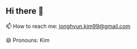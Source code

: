 ## Hi there 👋

📫 How to reach me: jonghyun.kim99@gmail.com

😄 Pronouns: Kim

<!--
**jongkim228/jongkim228** is a ✨ _special_ ✨ repository because its `README.md` (this file) appears on your GitHub profile.

Here are some ideas to get you started:

- 🔭 I’m currently working on ...
- 🌱 I’m currently learning ...
- 👯 I’m looking to collaborate on ...
- 🤔 I’m looking for help with ...
- 💬 Ask me about ...
- 📫 How to reach me: jonghyun.kim99@gmail.com
- 😄 Pronouns: Kim
- ⚡ Fun fact: ...
-->
